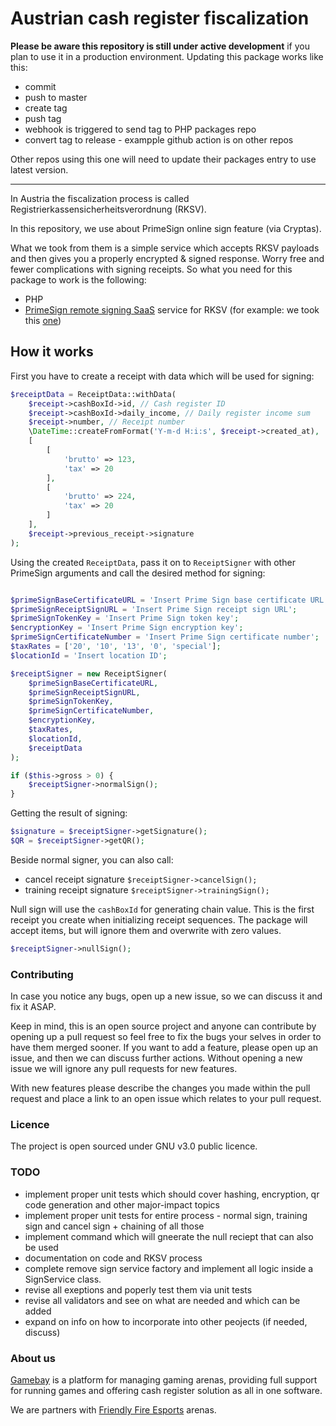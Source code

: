# Austrian cash register fiscalization


**Please be aware this repository is still under active development** if you plan to use it in a production environment.
Updating this package works like this:
- commit
- push to master
- create tag
- push tag
- webhook is triggered to send tag to PHP packages repo
- convert tag to release - exampple github action is on other repos


Other repos using this one will need to update their packages entry to use latest version.


------



In Austria the fiscalization process is called Registrierkassensicherheitsverordnung (RKSV).


In this repository, we use about PrimeSign online sign feature (via Cryptas).

What we took from them is a simple service which accepts RKSV payloads and then gives you a properly encrypted & signed response.
Worry free and fewer complications with signing receipts.
So what you need for this package to work is the following:
- PHP
- [PrimeSign remote signing SaaS](https://www.cryptoshop.com/products/zertifikate.html) service for RKSV (for example: we took this [one](http://www.cryptoshop.com/products/zertifikate/rksv-primesign-remotesigning-hosted-bdl-24-7-150.html))

## How it works

First you have to create a receipt with data which will be used for signing:
```php
$receiptData = ReceiptData::withData(
    $receipt->cashBoxId->id, // Cash register ID
    $receipt->cashBoxId->daily_income, // Daily register income sum
    $receipt->number, // Receipt number
    \DateTime::createFromFormat('Y-m-d H:i:s', $receipt->created_at),
    [
        [
            'brutto' => 123,
            'tax' => 20        
        ],
        [
            'brutto' => 224,
            'tax' => 20 
        ]
    ],
    $receipt->previous_receipt->signature
);
```


Using the created `ReceiptData`, pass it on to `ReceiptSigner` with other PrimeSign arguments and call the desired method for signing:
```php

$primeSignBaseCertificateURL = 'Insert Prime Sign base certificate URL';
$primeSignReceiptSignURL = 'Insert Prime Sign receipt sign URL';
$primeSignTokenKey = 'Insert Prime Sign token key';
$encryptionKey = 'Insert Prime Sign encryption key';
$primeSignCertificateNumber = 'Insert Prime Sign certificate number';
$taxRates = ['20', '10', '13', '0', 'special'];
$locationId = 'Insert location ID';

$receiptSigner = new ReceiptSigner(
    $primeSignBaseCertificateURL,
    $primeSignReceiptSignURL,
    $primeSignTokenKey,
    $primeSignCertificateNumber,
    $encryptionKey,
    $taxRates,
    $locationId,
    $receiptData
);

if ($this->gross > 0) {
    $receiptSigner->normalSign();
}
```
Getting the result of signing:
```php
$signature = $receiptSigner->getSignature();
$QR = $receiptSigner->getQR();
```
Beside normal signer, you can also call:
 * cancel receipt signature `$receiptSigner->cancelSign();`
 * training receipt signature `$receiptSigner->trainingSign();`
    
Null sign will use the `cashBoxId` for generating chain value.
This is the first receipt you create when initializing receipt sequences.
The package will accept items, but will ignore them and overwrite with zero values.

```php
$receiptSigner->nullSign();
```

### Contributing

In case you notice any bugs, open up a new issue, so we can discuss it and fix it ASAP.

Keep in mind, this is an open source project and anyone can contribute by opening up a pull request so feel free to fix the bugs your selves in order to have them merged sooner.
If you want to add a feature, please open up an issue, and then we can discuss further actions. Without opening a new issue we will ignore any pull requests for new features.

With new features please describe the changes you made within the pull request and place a link to an open issue which relates to your pull request.

### Licence

The project is open sourced under GNU v3.0 public licence.


### TODO

- implement proper unit tests which should cover hashing, encryption, qr code generation and other major-impact topics
- implement proper unit tests for entire process - normal sign, training sign and cancel sign + chaining of all those
- implement command which will gneerate the null reciept that can also be used
- documentation on code and RKSV process
- complete remove sign service factory and implement all logic inside a SignService class.
- revise all exeptions and poperly test them via unit tests
- revise all validators and see on what are needed and which can be added
- expand on info on how to incorporate into other peojects (if needed, discuss)


### About us

[Gamebay](https://gamebay.io) is a platform for managing gaming arenas, providing full support for running games and offering cash register solution as all in one software.

We are partners with [Friendly Fire Esports](https://friendlyfireesports.com/en) arenas.
